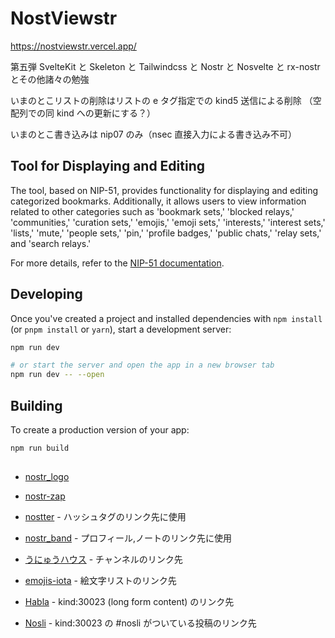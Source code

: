 # NostViewstr

https://nostviewstr.vercel.app/

第五弾 SvelteKit と Skeleton と Tailwindcss と Nostr と Nosvelte と rx-nostr とその他諸々の勉強

いまのとこリストの削除はリストの e タグ指定での kind5 送信による削除
（空配列での同 kind への更新にする？）

いまのとこ書き込みは nip07 のみ（nsec 直接入力による書き込み不可）

## Tool for Displaying and Editing

The tool, based on NIP-51, provides functionality for displaying and editing categorized bookmarks. Additionally, it allows users to view information related to other categories such as 'bookmark sets,' 'blocked relays,' 'communities,' 'curation sets,' 'emojis,' 'emoji sets,' 'interests,' 'interest sets,' 'lists,' 'mute,' 'people sets,' 'pin,' 'profile badges,' 'public chats,' 'relay sets,' and 'search relays.'

For more details, refer to the [NIP-51 documentation](https://github.com/nostr-protocol/nips/blob/master/51.md).

## Developing

Once you've created a project and installed dependencies with `npm install` (or `pnpm install` or `yarn`), start a development server:

```bash
npm run dev

# or start the server and open the app in a new browser tab
npm run dev -- --open
```

## Building

To create a production version of your app:

```bash
npm run build
```

##

- [nostr_logo](https://github.com/mbarulli/nostr-logo)

- [nostr-zap](https://github.com/SamSamskies/nostr-zap)

- [nostter](https://github.com/SnowCait/nostter) - ハッシュタグのリンク先に使用
<!-- [nosey](https://github.com/akiomik/nosey/) ハッシュタグ以外も出てくるので変更しました-->

- [nostr_band](https://nostr.band/) - プロフィール,ノートのリンク先に使用

- [うにゅうハウス](https://unyu-house.vercel.app/) - チャンネルのリンク先

- [emojis-iota](https://emojis-iota.vercel.app/) - 絵文字リストのリンク先

- [Habla](https://habla.news/) - kind:30023 (long form content) のリンク先

- [Nosli](https://nosli.vercel.app/) - kind:30023 の #nosli がついている投稿のリンク先
